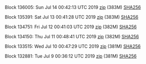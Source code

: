 Block 136005: Sun Jul 14 00:42:13 UTC 2019 [zip](https://dash-bootstrap.ams3.digitaloceanspaces.com/testnet/2019-07-14/bootstrap.dat.zip) (383M) [SHA256](https://dash-bootstrap.ams3.digitaloceanspaces.com/testnet/2019-07-14/sha256.txt)

Block 135391: Sat Jul 13 00:41:28 UTC 2019 [zip](https://dash-bootstrap.ams3.digitaloceanspaces.com/testnet/2019-07-13/bootstrap.dat.zip) (383M) [SHA256](https://dash-bootstrap.ams3.digitaloceanspaces.com/testnet/2019-07-13/sha256.txt)

Block 134751: Fri Jul 12 00:41:03 UTC 2019 [zip](https://dash-bootstrap.ams3.digitaloceanspaces.com/testnet/2019-07-12/bootstrap.dat.zip) (382M) [SHA256](https://dash-bootstrap.ams3.digitaloceanspaces.com/testnet/2019-07-12/sha256.txt)

Block 134150: Thu Jul 11 00:48:41 UTC 2019 [zip](https://dash-bootstrap.ams3.digitaloceanspaces.com/testnet/2019-07-11/bootstrap.dat.zip) (382M) [SHA256](https://dash-bootstrap.ams3.digitaloceanspaces.com/testnet/2019-07-11/sha256.txt)

Block 133515: Wed Jul 10 00:47:29 UTC 2019 [zip](https://dash-bootstrap.ams3.digitaloceanspaces.com/testnet/2019-07-10/bootstrap.dat.zip) (381M) [SHA256](https://dash-bootstrap.ams3.digitaloceanspaces.com/testnet/2019-07-10/sha256.txt)

Block 132881: Tue Jul  9 00:36:12 UTC 2019 [zip](https://dash-bootstrap.ams3.digitaloceanspaces.com/testnet/2019-07-09/bootstrap.dat.zip) (381M) [SHA256](https://dash-bootstrap.ams3.digitaloceanspaces.com/testnet/2019-07-09/sha256.txt)
